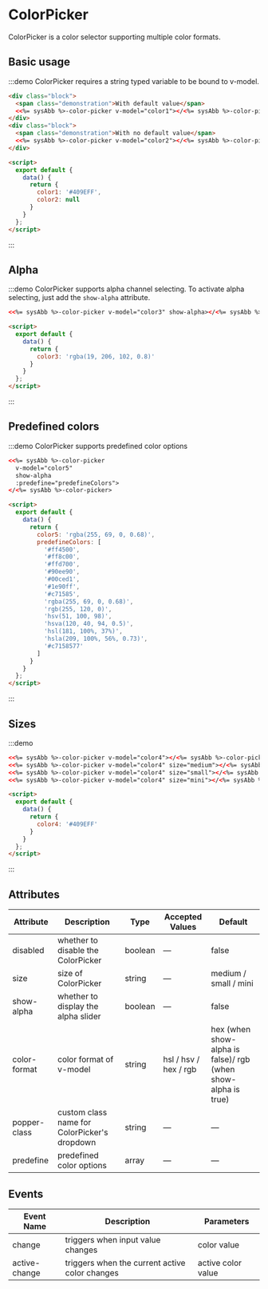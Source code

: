 # ColorPicker

ColorPicker is a color selector supporting multiple color formats.

## Basic usage

:::demo ColorPicker requires a string typed variable to be bound to v-model.
```html
<div class="block">
  <span class="demonstration">With default value</span>
  <<%= sysAbb %>-color-picker v-model="color1"></<%= sysAbb %>-color-picker>
</div>
<div class="block">
  <span class="demonstration">With no default value</span>
  <<%= sysAbb %>-color-picker v-model="color2"></<%= sysAbb %>-color-picker>
</div>

<script>
  export default {
    data() {
      return {
        color1: '#409EFF',
        color2: null
      }
    }
  };
</script>
```
:::

## Alpha

:::demo ColorPicker supports alpha channel selecting. To activate alpha selecting, just add the `show-alpha` attribute.
```html
<<%= sysAbb %>-color-picker v-model="color3" show-alpha></<%= sysAbb %>-color-picker>

<script>
  export default {
    data() {
      return {
        color3: 'rgba(19, 206, 102, 0.8)'
      }
    }
  };
</script>
```
:::

## Predefined colors

:::demo ColorPicker supports predefined color options
```html
<<%= sysAbb %>-color-picker
  v-model="color5"
  show-alpha
  :predefine="predefineColors">
</<%= sysAbb %>-color-picker>

<script>
  export default {
    data() {
      return {
        color5: 'rgba(255, 69, 0, 0.68)',
        predefineColors: [
          '#ff4500',
          '#ff8c00',
          '#ffd700',
          '#90ee90',
          '#00ced1',
          '#1e90ff',
          '#c71585',
          'rgba(255, 69, 0, 0.68)',
          'rgb(255, 120, 0)',
          'hsv(51, 100, 98)',
          'hsva(120, 40, 94, 0.5)',
          'hsl(181, 100%, 37%)',
          'hsla(209, 100%, 56%, 0.73)',
          '#c7158577'
        ]
      }
    }
  };
</script>
```
:::


## Sizes

:::demo
```html
<<%= sysAbb %>-color-picker v-model="color4"></<%= sysAbb %>-color-picker>
<<%= sysAbb %>-color-picker v-model="color4" size="medium"></<%= sysAbb %>-color-picker>
<<%= sysAbb %>-color-picker v-model="color4" size="small"></<%= sysAbb %>-color-picker>
<<%= sysAbb %>-color-picker v-model="color4" size="mini"></<%= sysAbb %>-color-picker>

<script>
  export default {
    data() {
      return {
        color4: '#409EFF'
      }
    }
  };
</script>
```
:::

## Attributes
| Attribute | Description | Type | Accepted Values | Default |
|---------- |-------- |---------- |-------------  |-------- |
| disabled | whether to disable the ColorPicker | boolean | — | false |
| size | size of ColorPicker | string | — | medium / small / mini |
| show-alpha | whether to display the alpha slider | boolean | — | false |
| color-format | color format of v-model | string | hsl / hsv / hex / rgb | hex (when show-alpha is false)/ rgb (when show-alpha is true) |
| popper-class | custom class name for ColorPicker's dropdown | string | — | — |
| predefine | predefined color options | array | — | — |

## Events
| Event Name | Description | Parameters |
|---------|--------|---------|
| change | triggers when input value changes | color value |
| active-change | triggers when the current active color changes | active color value |

<style lang="scss">
  .demo-color-picker .block {
    padding: 30px 0;
    text-align: center;
    border-right: solid 1px #EFF2F6;
    display: inline-block;
    width: 50%;
    box-sizing: border-box;
    &:last-child {
      border-right: none;
    }
  }
  .demo-color-picker .demonstration {
    display: block;
    color: #8492a6;
    font-size: 14px;
    margin-bottom: 20px;
  }
  .demo-color-picker .el-color-picker + .el-color-picker {
    margin-left: 20px;
  }
</style>

<script>
  export default {
    data() {
      return {
        color1: '#409EFF',
        color2: null,
        color3: 'rgba(19, 206, 102, 0.8)',
        color4: '#409EFF',
        color5: 'rgba(255, 69, 0, 0.68)',
        predefineColors: [
          '#ff4500',
          '#ff8c00',
          '#ffd700',
          '#90ee90',
          '#00ced1',
          '#1e90ff',
          '#c71585',
          'rgba(255, 69, 0, 0.68)',
          'rgb(255, 120, 0)',
          'hsv(51, 100, 98)',
          'hsva(120, 40, 94, 0.5)',
          'hsl(181, 100%, 37%)',
          'hsla(209, 100%, 56%, 0.73)',
          '#c7158577'
        ]
      };
    },
    mounted() {
      this.$nextTick(() => {
        const demos = document.querySelectorAll('.source');
        demos[0].style.padding = '0';
      });
    },
  }
</script>
